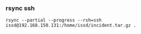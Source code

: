 ###  rsync ssh





 

```
rsync --partial --progress --rsh=ssh issd@192.168.150.131:/home/issd/incident.tar.gz .
```
